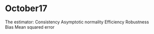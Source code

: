 # October17
The estimator: Consistency Asymptotic normality Efficiency Robustness Bias Mean squared error
